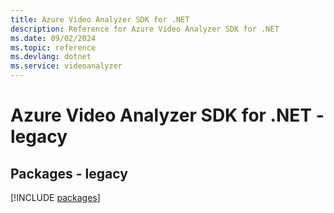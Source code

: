 ```yaml
---
title: Azure Video Analyzer SDK for .NET
description: Reference for Azure Video Analyzer SDK for .NET
ms.date: 09/02/2024
ms.topic: reference
ms.devlang: dotnet
ms.service: videoanalyzer
---
```

# Azure Video Analyzer SDK for .NET - legacy
## Packages - legacy
[!INCLUDE [packages](video-analyzer-index.md)]